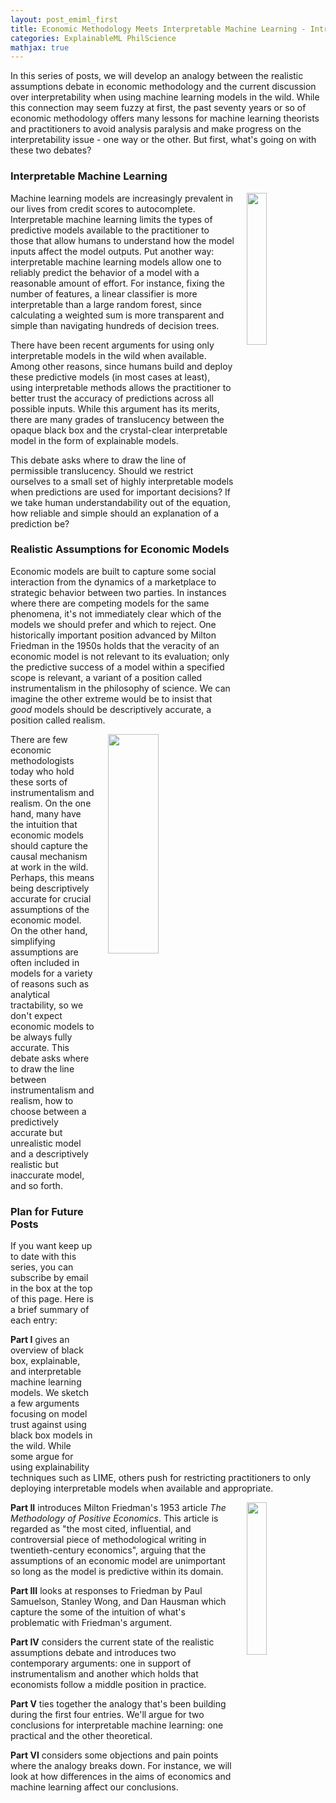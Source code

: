 ```yaml
---
layout: post_emiml_first
title: Economic Methodology Meets Interpretable Machine Learning - Introduction
categories: ExplainableML PhilScience
mathjax: true
---
```


In this series of posts, we will develop an analogy between the realistic assumptions debate in economic methodology and the current discussion over interpretability when using machine learning models in the wild. While this connection may seem fuzzy at first, the past seventy years or so of economic methodology offers many lessons for machine learning theorists and practitioners to avoid analysis paralysis and make progress on the interpretability issue - one way or the other. But first, what's going on with these two debates?

### Interpretable Machine Learning

<img style="float: right; display: inline-block; margin: 0px 0px 0px 20px" width="25%" height="25%" src="https://christophm.github.io/interpretable-ml-book/images/title_page.jpg">

Machine learning models are increasingly prevalent in our lives from credit scores to autocomplete. Interpretable machine learning limits the types of predictive models available to the practitioner to those that allow humans to understand how the model inputs affect the model outputs. Put another way: interpretable machine learning models allow one to reliably predict the behavior of a model with a reasonable amount of effort. For instance, fixing the number of features, a linear classifier is more interpretable than a large random forest, since calculating a weighted sum is more transparent and simple than navigating hundreds of decision trees.  

There have been recent arguments for using only interpretable models in the wild when available. Among other reasons, since humans build and deploy these predictive models (in most cases at least), using interpretable methods allows the practitioner to better trust the accuracy of predictions across all possible inputs. While this argument has its merits, there are many grades of translucency between the opaque black box and the crystal-clear interpretable model in the form of explainable models.

This debate asks where to draw the line of permissible translucency. Should we restrict ourselves to a small set of highly interpretable models when predictions are used for important decisions? If we take human understandability out of the equation, how reliable and simple should an explanation of a prediction be?

### Realistic Assumptions for Economic Models

Economic models are built to capture some social interaction from the dynamics of a marketplace to strategic behavior between two parties. In instances where there are competing models for the same phenomena, it's not immediately clear which of the models we should prefer and which to reject. One historically important position advanced by Milton Friedman in the 1950s holds that the veracity of an economic model is not relevant to its evaluation; only the predictive success of a model within a specified scope is relevant, a variant of a position called instrumentalism in the philosophy of science. We can imagine the other extreme would be to insist that *good* models should be descriptively accurate, a position called realism.

<img style="float: right; display: inline-block; margin: 0px 0px 0px 20px" width="40%" height="30%" src="https://upload.wikimedia.org/wikipedia/commons/thumb/7/7a/Supply-and-demand.svg/1024px-Supply-and-demand.svg.png">

There are few economic methodologists today who hold these sorts of instrumentalism and realism. On the one hand, many have the intuition that economic models should capture the causal mechanism at work in the wild. Perhaps, this means being descriptively accurate for crucial assumptions of the economic model. On the other hand, simplifying assumptions are often included in models for a variety of reasons such as analytical tractability, so we don't expect economic models to be always fully accurate. This debate asks where to draw the line between instrumentalism and realism, how to choose between a predictively accurate but unrealistic model and a descriptively realistic but inaccurate model, and so forth.

### Plan for Future Posts

If you want keep up to date with this series, you can subscribe by email in the box at the top of this page. Here is a brief summary of each entry:

**Part I** gives an overview of black box, explainable, and interpretable machine learning models. We sketch a few arguments focusing on model trust against using black box models in the wild. While some argue for using explainability techniques such as LIME, others push for restricting practitioners to only deploying interpretable models when available and appropriate.  

<img style="float: right; display: inline-block; margin: 0px 0px 0px 20px" width="25%" height="25%" src="https://upload.wikimedia.org/wikipedia/en/3/32/EssaysInPositiveEconomics.jpg">

**Part II** introduces Milton Friedman's 1953 article *The Methodology of Positive Economics*. This article is regarded as "the most cited, influential, and controversial piece of methodological writing in twentieth-century economics", arguing that the assumptions of an economic model are unimportant so long as the model is predictive within its domain.  

**Part III** looks at responses to Friedman by Paul Samuelson, Stanley Wong, and Dan Hausman which capture the some of the intuition of what's problematic with Friedman's argument.

**Part IV** considers the current state of the realistic assumptions debate and introduces two contemporary arguments: one in support of instrumentalism and another which holds that economists follow a middle position in practice.

**Part V** ties together the analogy that's been building during the first four entries. We'll argue for two conclusions for interpretable machine learning: one practical and the other theoretical.

**Part VI** considers some objections and pain points where the analogy breaks down. For instance, we will look at how differences in the aims of economics and machine learning affect our conclusions.
